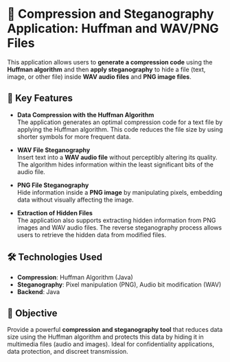 # 🧩 Compression and Steganography Application: Huffman and WAV/PNG Files

This application allows users to **generate a compression code** using the **Huffman algorithm** and then **apply steganography** to hide a file (text, image, or other file) inside **WAV audio files** and **PNG image files**.

## 🔑 Key Features

- **Data Compression with the Huffman Algorithm**  
  The application generates an optimal compression code for a text file by applying the Huffman algorithm. This code reduces the file size by using shorter symbols for more frequent data.

- **WAV File Steganography**  
  Insert text into a **WAV audio file** without perceptibly altering its quality. The algorithm hides information within the least significant bits of the audio file.

- **PNG File Steganography**  
  Hide information inside a **PNG image** by manipulating pixels, embedding data without visually affecting the image.

- **Extraction of Hidden Files**  
  The application also supports extracting hidden information from PNG images and WAV audio files. The reverse steganography process allows users to retrieve the hidden data from modified files.

## 🛠️ Technologies Used

- **Compression**: Huffman Algorithm (Java)  
- **Steganography**: Pixel manipulation (PNG), Audio bit modification (WAV)  
- **Backend**: Java

## 🎯 Objective

Provide a powerful **compression and steganography tool** that reduces data size using the Huffman algorithm and protects this data by hiding it in multimedia files (audio and images). Ideal for confidentiality applications, data protection, and discreet transmission.